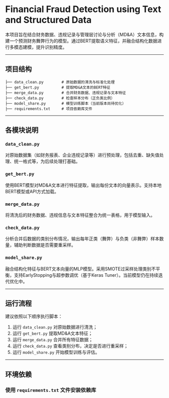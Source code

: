 # Financial Fraud Detection using Text and Structured Data

本项目旨在结合财务数据、违规记录与管理层讨论与分析（MD&A）文本信息，构建一个预测财务舞弊行为的模型。通过BERT提取语义特征，并融合结构化数据进行多模态建模，提升识别精度。

---

## 项目结构

```plaintext
├── data_clean.py        # 原始数据的清洗与标准化处理 
├── get_bert.py          # 提取MD&A文本的BERT特征 
├── merge_data.py        # 合并财务数据、违规记录与文本特征 
├── check_data.py        # 检查样本分布（正负类比例） 
├── model_share.py       # 模型训练脚本（当前版本尚待优化） 
├── requirements.txt     # 项目依赖库文件
```
---

## 各模块说明

### `data_clean.py`
对原始数据集（如财务报表、企业违规记录等）进行预处理，包括去重、缺失值处理、统一格式等，为后续处理打基础。

### `get_bert.py`
使用BERT模型对MD&A文本进行特征提取，输出每份文本的向量表示。支持本地BERT模型或API方式加载。

### `merge_data.py`
将清洗后的财务数据、违规信息与文本特征整合为统一表格，用于模型输入。

### `check_data.py`
分析合并后数据的类别分布情况，输出每年正类（舞弊）与负类（非舞弊）样本数量，辅助判断数据是否需要重采样。

### `model_share.py`
融合结构化特征与BERT文本向量的MLP模型。采用SMOTE过采样处理类别不平衡，支持EarlyStopping与超参数调优（基于Keras Tuner）。当前模型仍在持续迭代优化中。

---

## 运行流程

建议依照以下顺序执行脚本：

1. 运行 `data_clean.py` 对原始数据进行清洗；
2. 运行 `get_bert.py` 提取MD&A文本特征；
3. 运行 `merge_data.py` 合并所有特征数据；
4. 运行 `check_data.py` 查看类别分布，决定是否进行重采样；
5. 运行 `model_share.py` 开始模型训练与评估。

---

## 环境依赖

### 使用 `requirements.txt` 文件安装依赖库

